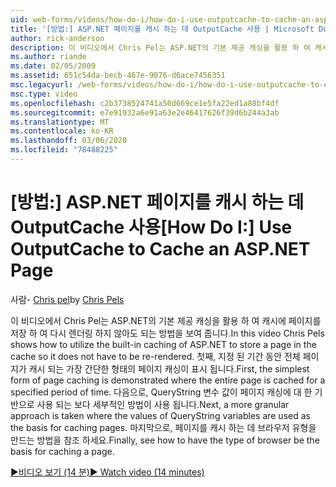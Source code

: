 ```yaml
---
uid: web-forms/videos/how-do-i/how-do-i-use-outputcache-to-cache-an-aspnet-page
title: '[방법:] ASP.NET 페이지를 캐시 하는 데 OutputCache 사용 | Microsoft Docs'
author: rick-anderson
description: 이 비디오에서 Chris Pel는 ASP.NET의 기본 제공 캐싱을 활용 하 여 캐시에 페이지를 저장 하 여 다시 렌더링 하지 않아도 되는 방법을 보여 줍니다. 먼저 ...
ms.author: riande
ms.date: 02/05/2009
ms.assetid: 651c54da-becb-467e-9076-d6ace7456351
msc.legacyurl: /web-forms/videos/how-do-i/how-do-i-use-outputcache-to-cache-an-aspnet-page
msc.type: video
ms.openlocfilehash: c2b3738524741a50d669ce1e5fa22ed1a88bf4df
ms.sourcegitcommit: e7e91932a6e91a63e2e46417626f39d6b244a3ab
ms.translationtype: MT
ms.contentlocale: ko-KR
ms.lasthandoff: 03/06/2020
ms.locfileid: "78488225"
---
```

# <a name="how-do-i-use-outputcache-to-cache-an-aspnet-page"></a><span data-ttu-id="a3c69-104">[방법:] ASP.NET 페이지를 캐시 하는 데 OutputCache 사용</span><span class="sxs-lookup"><span data-stu-id="a3c69-104">[How Do I:] Use OutputCache to Cache an ASP.NET Page</span></span>

<span data-ttu-id="a3c69-105">사람- [Chris pel](https://twitter.com/chrispels)</span><span class="sxs-lookup"><span data-stu-id="a3c69-105">by [Chris Pels](https://twitter.com/chrispels)</span></span>

<span data-ttu-id="a3c69-106">이 비디오에서 Chris Pel는 ASP.NET의 기본 제공 캐싱을 활용 하 여 캐시에 페이지를 저장 하 여 다시 렌더링 하지 않아도 되는 방법을 보여 줍니다.</span><span class="sxs-lookup"><span data-stu-id="a3c69-106">In this video Chris Pels shows how to utilize the built-in caching of ASP.NET to store a page in the cache so it does not have to be re-rendered.</span></span> <span data-ttu-id="a3c69-107">첫째, 지정 된 기간 동안 전체 페이지가 캐시 되는 가장 간단한 형태의 페이지 캐싱이 표시 됩니다.</span><span class="sxs-lookup"><span data-stu-id="a3c69-107">First, the simplest form of page caching is demonstrated where the entire page is cached for a specified period of time.</span></span> <span data-ttu-id="a3c69-108">다음으로, QueryString 변수 값이 페이지 캐싱에 대 한 기반으로 사용 되는 보다 세부적인 방법이 사용 됩니다.</span><span class="sxs-lookup"><span data-stu-id="a3c69-108">Next, a more granular approach is taken where the values of QueryString variables are used as the basis for caching pages.</span></span> <span data-ttu-id="a3c69-109">마지막으로, 페이지를 캐시 하는 데 브라우저 유형을 만드는 방법을 참조 하세요.</span><span class="sxs-lookup"><span data-stu-id="a3c69-109">Finally, see how to have the type of browser be the basis for caching a page.</span></span>

[<span data-ttu-id="a3c69-110">&#9654;비디오 보기 (14 분)</span><span class="sxs-lookup"><span data-stu-id="a3c69-110">&#9654; Watch video (14 minutes)</span></span>](https://channel9.msdn.com/Blogs/ASP-NET-Site-Videos/how-do-i-use-outputcache-to-cache-an-aspnet-page)
